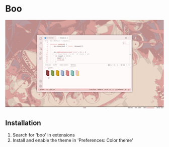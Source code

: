 # Boo

![Image](/Screenshots/theme.png)

## Installation

1. Search for 'boo' in extensions
2. Install and enable the theme in 'Preferences: Color theme'
